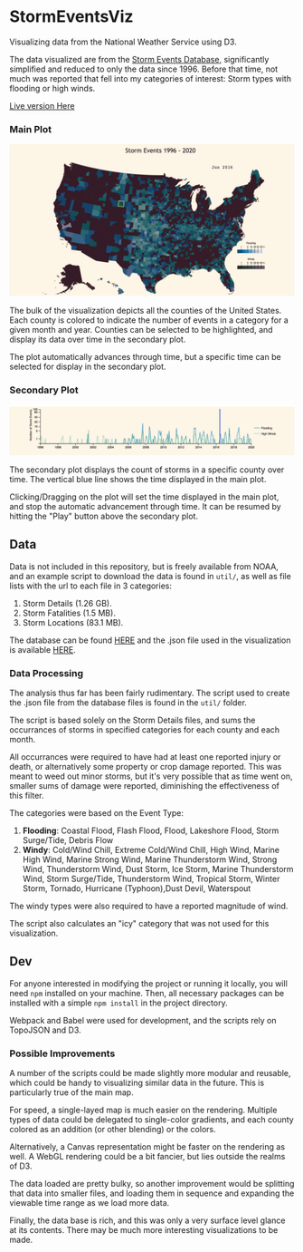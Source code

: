 # StormEventsViz
Visualizing data from the National Weather Service using D3.

The data visualized are from the [Storm Events Database](https://www.ncdc.noaa.gov/stormevents/ftp.jsp), significantly simplified and reduced to only the data since 1996. Before that time, not much was reported that fell into my categories of interest: Storm types with flooding or high winds. 

[Live version Here](http://codetako.com/storm)

### Main Plot
![United states with counties colored green and blue](img/mainPlot.png)

The bulk of the visualization depicts all the counties of the United States. Each county is colored to indicate the number of events in a category for a given month and year. Counties can be selected to be highlighted, and display its data over time in the secondary plot.

The plot automatically advances through time, but a specific time can be selected for display in the secondary plot.

### Secondary Plot
![Line graph showing counts of flooding and wind storms in a single county](img/timeChart.png)

The secondary plot displays the count of storms in a specific county over time. The vertical blue line shows the time displayed in the main plot. 

Clicking/Dragging on the plot will set the time displayed in the main plot, and stop the automatic advancement through time. It can be resumed by hitting the "Play" button above the secondary plot.

## Data
Data is not included in this repository, but is freely available from NOAA, and an example script to download the data is found in `util/`, as well as file lists with the url to each file in 3 categories:  
1. Storm Details (1.26 GB).  
2. Storm Fatalities (1.5 MB).  
3. Storm Locations (83.1 MB).  

The database can be found [HERE](https://www.ncdc.noaa.gov/stormevents/ftp.jsp) and the .json file used in the visualization is available [HERE](https://datahub.io/tlhm/countyeventsmin-rare-mole-24/r/0.json).

### Data Processing
The analysis thus far has been fairly rudimentary. The script used to create the .json file from the database files is found in the `util/` folder.

The script is based solely on the Storm Details files, and sums the occurrances of storms in specified categories for each county and each month.

All occurrances were required to have had at least one reported injury or death, or alternatively some property or crop damage reported. This was meant to weed out minor storms, but it's very possible that as time went on, smaller sums of damage were reported, diminishing the effectiveness of this filter.

The categories were based on the Event Type:  
1. **Flooding**: Coastal Flood, Flash Flood, Flood, Lakeshore Flood, Storm Surge/Tide, Debris Flow	
2. **Windy**: Cold/Wind Chill, Extreme Cold/Wind Chill, High Wind, Marine High Wind, Marine Strong Wind, Marine Thunderstorm Wind, Strong Wind, Thunderstorm Wind, Dust Storm, Ice Storm, Marine Thunderstorm Wind, Storm Surge/Tide, Thunderstorm Wind, Tropical Storm, Winter Storm, Tornado, Hurricane (Typhoon),Dust Devil, Waterspout

The windy types were also required to have a reported magnitude of wind.

The script also calculates an "icy" category that was not used for this visualization.

## Dev

For anyone interested in modifying the project or running it locally, you will need `npm` installed on your machine. Then, all necessary packages can be installed with a simple `npm install` in the project directory.

Webpack and Babel were used for development, and the scripts rely on TopoJSON and D3.

### Possible Improvements

A number of the scripts could be made slightly more modular and reusable, which could be handy to visualizing similar data in the future. This is particularly true of the main map.

For speed, a single-layed map is much easier on the rendering. Multiple types of data could be delegated to single-color gradients, and each county colored as an addition (or other blending) or the colors.

Alternatively, a Canvas representation might be faster on the rendering as well. A WebGL rendering could be a bit fancier, but lies outside the realms of D3.

The data loaded are pretty bulky, so another improvement would be splitting that data into smaller files, and loading them in sequence and expanding the viewable time range as we load more data.

Finally, the data base is rich, and this was only a very surface level glance at its contents. There may be much more interesting visualizations to be made.